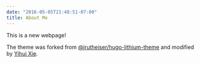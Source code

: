 ```yaml
---
date: "2016-05-05T21:48:51-07:00"
title: About Me
---
```


This is a new webpage!  




The theme was forked from [@jrutheiser/hugo-lithium-theme](https://github.com/jrutheiser/hugo-lithium-theme) and modified by [Yihui Xie](https://github.com/yihui/hugo-lithium).

